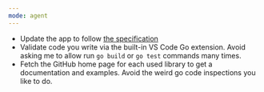 ```yaml
---
mode: agent
---
```


- Update the app to follow [the specification](../../main.md)
- Validate code you write via the built-in VS Code Go extension. Avoid asking me to allow run `go build` or `go test` commands many times.
- Fetch the GitHub home page for each used library to get a documentation and examples. Avoid the weird go code inspections you like to do.

